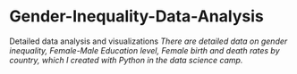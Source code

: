 # Gender-Inequality-Data-Analysis
Detailed data analysis and visualizations
*There are detailed data on gender inequality, Female-Male Education level, Female birth and death rates by country, which I created with Python in the data science camp.*
